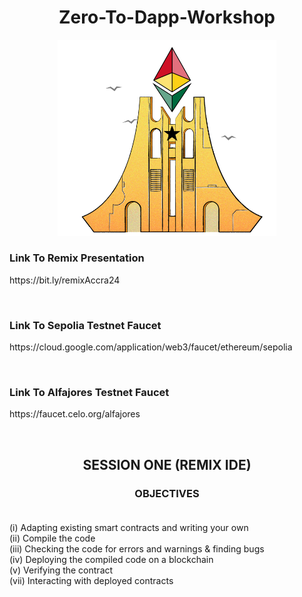# <div align="center">Zero-To-Dapp-Workshop</div>
<div align="center" ><img width="350px" src="https://github.com/eben619/Zero-To-Dapp-Workshop/blob/main/ethAccraHero.png"></div>


### <div>Link To Remix Presentation</div>

<p>https://bit.ly/remixAccra24<p/><br>

### <div>Link To Sepolia Testnet Faucet</div>
<p>https://cloud.google.com/application/web3/faucet/ethereum/sepolia</p><br>

### <div>Link To Alfajores Testnet Faucet<div/>
<p>https://faucet.celo.org/alfajores</p><br>

## <div align="center">SESSION ONE (REMIX IDE)</div>

### <div align="center">OBJECTIVES</div><br>

(i) Adapting existing smart contracts and writing your own<br>
(ii) Compile the code<br>
(iii) Checking the code for errors and warnings & finding bugs<br>
(iv) Deploying the compiled code on a blockchain<br>
(v) Verifying the contract<br>
(vii) Interacting with deployed contracts<br>

### <div></div>
